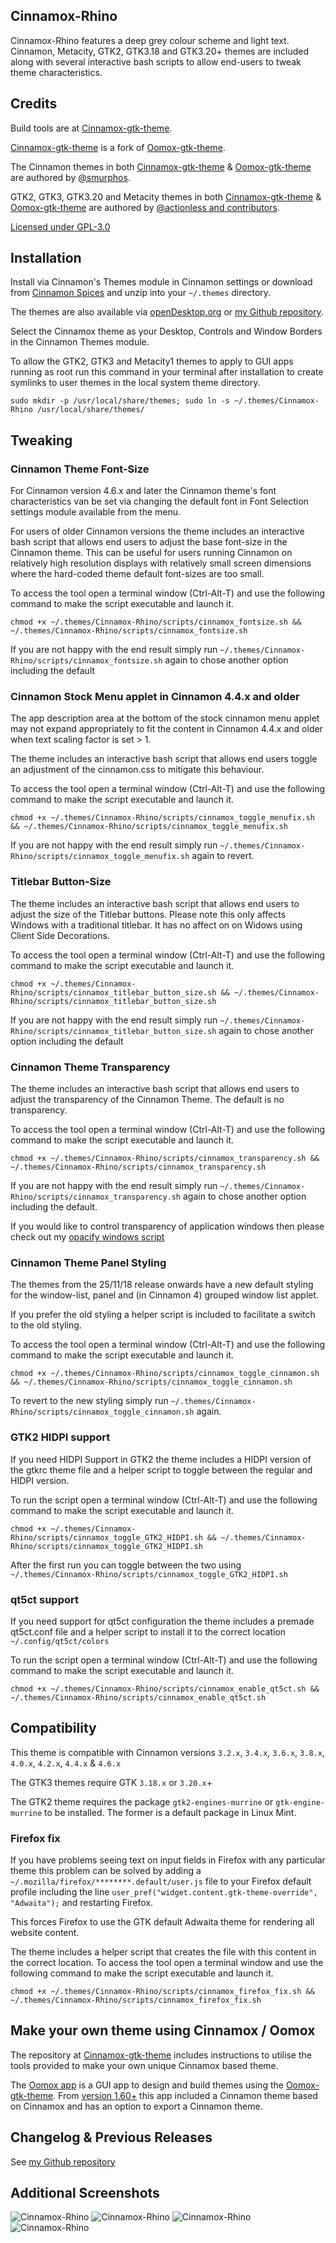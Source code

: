 ## Cinnamox-Rhino

Cinnamox-Rhino features a deep grey colour scheme and light text. Cinnamon, Metacity, GTK2, GTK3.18 and GTK3.20+ themes are included along with several interactive bash scripts to allow end-users to tweak theme characteristics.

## Credits

Build tools are at [Cinnamox-gtk-theme](https://github.com/smurphos/cinnamox-gtk-theme).

[Cinnamox-gtk-theme](https://github.com/smurphos/cinnamox-gtk-theme) is a fork of [Oomox-gtk-theme](https://github.com/themix-project/oomox-gtk-theme).

The Cinnamon themes in both [Cinnamox-gtk-theme](https://github.com/smurphos/cinnamox-gtk-theme) & [Oomox-gtk-theme](https://github.com/themix-project/oomox-gtk-theme) are authored by [@smurphos](https://github.com/smurphos).

GTK2, GTK3, GTK3.20 and Metacity themes in both [Cinnamox-gtk-theme](https://github.com/smurphos/cinnamox-gtk-theme) & [Oomox-gtk-theme](https://github.com/themix-project/oomox-gtk-theme) are authored by [@actionless and contributors](https://github.com/themix-project/oomox-gtk-theme/graphs/contributors).

[Licensed under GPL-3.0](https://github.com/smurphos/cinnamox-gtk-theme/blob/master/LICENSE)

## Installation

Install via Cinnamon's Themes module in Cinnamon settings or download from [Cinnamon Spices](https://cinnamon-spices.linuxmint.com/themes) and unzip into your `~/.themes` directory.

The themes are also available via [openDesktop.org](https://www.opendesktop.org/member/491875/) or [my Github repository](https://github.com/smurphos/cinnamox_themes/releases).

Select the Cinnamox theme as your Desktop, Controls and Window Borders in the Cinnamon Themes module.

To allow the GTK2, GTK3 and Metacity1 themes to apply to GUI apps running as root run this command in your terminal after installation to create symlinks to user themes in the local system theme directory.

`sudo mkdir -p /usr/local/share/themes; sudo ln -s ~/.themes/Cinnamox-Rhino /usr/local/share/themes/`

## Tweaking

### Cinnamon Theme Font-Size

For Cinnamon version 4.6.x and later the Cinnamon theme's font characteristics van be set via changing the default font in Font Selection settings module available from the menu.

For users of older Cinnamon versions the theme includes an interactive bash script that allows end users to adjust the base font-size in the Cinnamon theme. This can be useful for users running Cinnamon on relatively high resolution displays with relatively small screen dimensions where the hard-coded theme default font-sizes are too small.

To access the tool open a terminal window (Ctrl-Alt-T) and use the following command to make the script executable and launch it. 

`chmod +x ~/.themes/Cinnamox-Rhino/scripts/cinnamox_fontsize.sh && ~/.themes/Cinnamox-Rhino/scripts/cinnamox_fontsize.sh`

If you are not happy with the end result simply run `~/.themes/Cinnamox-Rhino/scripts/cinnamox_fontsize.sh` again to chose another option including the default

### Cinnamon Stock Menu applet in Cinnamon 4.4.x and older

The app description area at the bottom of the stock cinnamon menu applet may not expand appropriately to fit the content in Cinnamon 4.4.x and older when text scaling factor is set > 1. 

The theme includes an interactive bash script that allows end users toggle an adjustment of the cinnamon.css to mitigate this behaviour.

To access the tool open a terminal window (Ctrl-Alt-T) and use the following command to make the script executable and launch it. 

`chmod +x ~/.themes/Cinnamox-Rhino/scripts/cinnamox_toggle_menufix.sh && ~/.themes/Cinnamox-Rhino/scripts/cinnamox_toggle_menufix.sh`

If you are not happy with the end result simply run `~/.themes/Cinnamox-Rhino/scripts/cinnamox_toggle_menufix.sh` again to revert.

### Titlebar Button-Size

The theme includes an interactive bash script that allows end users to adjust the size of the Titlebar buttons. Please note this only affects Windows with a traditional titlebar. It has no affect on on Widows using Client Side Decorations.

To access the tool open a terminal window (Ctrl-Alt-T) and use the following command to make the script executable and launch it. 

`chmod +x ~/.themes/Cinnamox-Rhino/scripts/cinnamox_titlebar_button_size.sh && ~/.themes/Cinnamox-Rhino/scripts/cinnamox_titlebar_button_size.sh`

If you are not happy with the end result simply run `~/.themes/Cinnamox-Rhino/scripts/cinnamox_titlebar_button_size.sh` again to chose another option including the default

### Cinnamon Theme Transparency

The theme includes an interactive bash script that allows end users to adjust the transparency of the Cinnamon Theme. The default is no transparency.

To access the tool open a terminal window (Ctrl-Alt-T) and use the following command to make the script executable and launch it. 

`chmod +x ~/.themes/Cinnamox-Rhino/scripts/cinnamox_transparency.sh && ~/.themes/Cinnamox-Rhino/scripts/cinnamox_transparency.sh`

If you are not happy with the end result simply run `~/.themes/Cinnamox-Rhino/scripts/cinnamox_transparency.sh` again to chose another option including the default.

If you would like to control transparency of application windows then please check out my [opacify windows script](https://github.com/smurphos/nemo_actions_and_cinnamon_scripts#opacify-windows)

### Cinnamon Theme Panel Styling

The themes from the 25/11/18 release onwards have a new default styling for the window-list, panel and (in Cinnamon 4) grouped window list applet.

If you prefer the old styling a helper script is included to facilitate a switch to the old styling.

To access the tool open a terminal window (Ctrl-Alt-T) and use the following command to make the script executable and launch it. 

`chmod +x ~/.themes/Cinnamox-Rhino/scripts/cinnamox_toggle_cinnamon.sh && ~/.themes/Cinnamox-Rhino/scripts/cinnamox_toggle_cinnamon.sh`

To revert to the new styling simply run `~/.themes/Cinnamox-Rhino/scripts/cinnamox_toggle_cinnamon.sh` again.

### GTK2 HIDPI support

If you need HIDPI Support in GTK2 the theme includes a HIDPI version of the gtkrc theme file and a helper script to toggle between the regular and HIDPI version.

To run the script open a terminal window (Ctrl-Alt-T) and use the following command to make the script executable and launch it. 

`chmod +x ~/.themes/Cinnamox-Rhino/scripts/cinnamox_toggle_GTK2_HIDPI.sh && ~/.themes/Cinnamox-Rhino/scripts/cinnamox_toggle_GTK2_HIDPI.sh`

After the first run you can toggle between the two using `~/.themes/Cinnamox-Rhino/scripts/cinnamox_toggle_GTK2_HIDPI.sh`

### qt5ct support

If you need support for qt5ct configuration the theme includes a premade qt5ct.conf file and a helper script to install it to the correct location `~/.config/qt5ct/colors`

To run the script open a terminal window (Ctrl-Alt-T) and use the following command to make the script executable and launch it. 

`chmod +x ~/.themes/Cinnamox-Rhino/scripts/cinnamox_enable_qt5ct.sh && ~/.themes/Cinnamox-Rhino/scripts/cinnamox_enable_qt5ct.sh`

## Compatibility

This theme is compatible with Cinnamon versions `3.2.x`, `3.4.x`, `3.6.x`, `3.8.x`, `4.0.x`, `4.2.x`, `4.4.x` & `4.6.x`

The GTK3 themes require GTK `3.18.x` or `3.20.x`+

The GTK2 theme requires the package `gtk2-engines-murrine` or `gtk-engine-murrine` to be installed. The former is a default package in Linux Mint.

### Firefox fix

If you have problems seeing text on input fields in Firefox with any particular theme this problem can be solved by adding a `~/.mozilla/firefox/********.default/user.js` file to your Firefox default profile including the line `user_pref("widget.content.gtk-theme-override", "Adwaita");` and restarting Firefox.

This forces Firefox to use the GTK default Adwaita theme for rendering all website content.

The theme includes a helper script that creates the file with this content in the correct location. To access the tool open a terminal window and use the following command to make the script executable and launch it.

`chmod +x ~/.themes/Cinnamox-Rhino/scripts/cinnamox_firefox_fix.sh && ~/.themes/Cinnamox-Rhino/scripts/cinnamox_firefox_fix.sh`

## Make your own theme using Cinnamox / Oomox

The repository at [Cinnamox-gtk-theme](https://github.com/smurphos/cinnamox-gtk-theme) includes instructions to utilise the tools provided to make your own unique Cinnamox based theme.

The [Oomox app](https://github.com/themix-project/oomox) is a GUI app to design and build themes using the [Oomox-gtk-theme](https://github.com/themix-project/oomox-gtk-theme). From [version 1.60+](https://github.com/themix-project/oomox/releases) this app included a Cinnamon theme based on Cinnamox and has an option to export a Cinnamon theme. 

## Changelog & Previous Releases

See [my Github repository](https://github.com/smurphos/cinnamox_themes/releases)

## Additional Screenshots

![Cinnamox-Rhino](https://github.com/smurphos/cinnamox_themes/raw/master/Screenshots/Rhino-menu.png "Cinnamox-Rhino")
![Cinnamox-Rhino](https://github.com/smurphos/cinnamox_themes/raw/master/Screenshots/Rhino-calendar.png "Cinnamox-Rhino")
![Cinnamox-Rhino](https://github.com/smurphos/cinnamox_themes/raw/master/Screenshots/Rhino-GTK.png  "Cinnamox-Rhino")
![Cinnamox-Rhino](https://github.com/smurphos/cinnamox_themes/raw/master/Screenshots/Rhino-trans.png  "Cinnamox-Rhino")
